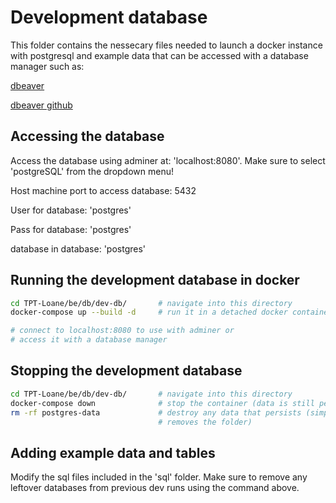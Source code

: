 # Development database

This folder contains the nessecary files needed to launch a docker instance with
postgresql and example data that can be accessed with a database manager such
as:

[dbeaver](https://dbeaver.io/)

[dbeaver github](https://github.com/dbeaver/dbeaver)

## Accessing the database

Access the database using adminer at: 'localhost:8080'. Make sure to select
'postgreSQL' from the dropdown menu!

Host machine port to access database: 5432

User for database: 'postgres'

Pass for database: 'postgres'

database in database: 'postgres'

## Running the development database in docker

```bash
cd TPT-Loane/be/db/dev-db/       # navigate into this directory
docker-compose up --build -d     # run it in a detached docker container

# connect to localhost:8080 to use with adminer or
# access it with a database manager
```

## Stopping the development database

```bash
cd TPT-Loane/be/db/dev-db/       # navigate into this directory
docker-compose down              # stop the container (data is still persistent)
rm -rf postgres-data             # destroy any data that persists (simply
                                 # removes the folder)
```

## Adding example data and tables

Modify the sql files included in the 'sql' folder. Make sure to remove any
leftover databases from previous dev runs using the command above.
